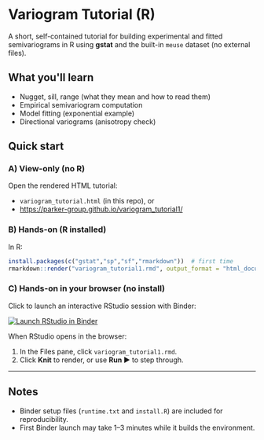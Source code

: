 # Variogram Tutorial (R)

A short, self-contained tutorial for building experimental and fitted semivariograms in R using **gstat** and the built-in `meuse` dataset (no external files).

## What you'll learn
- Nugget, sill, range (what they mean and how to read them)
- Empirical semivariogram computation
- Model fitting (exponential example)
- Directional variograms (anisotropy check)

## Quick start

### A) View-only (no R)
Open the rendered HTML tutorial:
- `variogram_tutorial.html` (in this repo), or
- https://parker-group.github.io/variogram_tutorial1/

### B) Hands-on (R installed)
In R:
```r
install.packages(c("gstat","sp","sf","rmarkdown"))  # first time
rmarkdown::render("variogram_tutorial1.rmd", output_format = "html_document")
```

### C) Hands-on in your browser (no install)
Click to launch an interactive RStudio session with Binder:

[![Launch RStudio in Binder](https://mybinder.org/badge_logo.svg)](https://mybinder.org/v2/gh/parker-group/variogram_tutorial1/HEAD?urlpath=rstudio)

When RStudio opens in the browser:
1. In the Files pane, click `variogram_tutorial1.rmd`.
2. Click **Knit** to render, or use **Run ▶** to step through.

---

## Notes
- Binder setup files (`runtime.txt` and `install.R`) are included for reproducibility.
- First Binder launch may take 1–3 minutes while it builds the environment.
